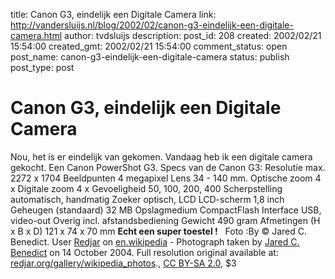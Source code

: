 title: Canon G3, eindelijk een Digitale Camera
link: http://vandersluijs.nl/blog/2002/02/canon-g3-eindelijk-een-digitale-camera.html
author: tvdsluijs
description: 
post_id: 208
created: 2002/02/21 15:54:00
created_gmt: 2002/02/21 15:54:00
comment_status: open
post_name: canon-g3-eindelijk-een-digitale-camera
status: publish
post_type: post

# Canon G3, eindelijk een Digitale Camera

Nou, het is er eindelijk van gekomen. Vandaag heb ik een digitale camera gekocht. Een Canon PowerShot G3. Specs van de Canon G3: Resolutie max. 2272 x 1704 Beeldpunten 4 megapixel Lens 34 - 140 mm. Optische zoom 4 x Digitale zoom 4 x Gevoeligheid 50, 100, 200, 400 Scherpstelling automatisch, handmatig Zoeker optisch, LCD LCD-scherm 1,8 inch Geheugen (standaard) 32 MB Opslagmedium CompactFlash Interface USB, video-out Overig incl. afstandsbediening Gewicht 490 gram Afmetingen (H x B x D) 121 x 74 x 70 mm **Echt een super toestel !**   Foto :By © Jared C. Benedict. User [Redjar](https://dezeeuwsefotograaf.nl/wp-content/uploads/2002/02/User:Redjar) on [en.wikipedia](https://dezeeuwsefotograaf.nl/wp-content/uploads/2002/02/en.wikipedia.org) \- Photograph taken by [Jared C. Benedict](http://redjar.org/jared) on 14 October 2004. Full resolution original available at: [redjar.org/gallery/wikipedia_photos](https://dezeeuwsefotograaf.nl/wp-content/uploads/2002/02/wikipedia_photos)., [CC BY-SA 2.0](https://dezeeuwsefotograaf.nl/wp-content/uploads/2002/02/2), $3